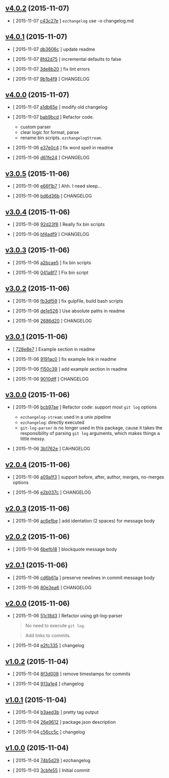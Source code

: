 <!-- LATEST 7c82ba6 -->

## [v4.0.2](https://github.com/zoubin/ezchangelog/commit/7c82ba6) (2015-11-07)

* [ 2015-11-07 [c43c27e](https://github.com/zoubin/ezchangelog/commit/c43c27e) ] `ezchangelog` use -o changelog.md

## [v4.0.1](https://github.com/zoubin/ezchangelog/commit/a3f650b) (2015-11-07)

* [ 2015-11-07 [db3606c](https://github.com/zoubin/ezchangelog/commit/db3606c) ] update readme

* [ 2015-11-07 [8fd2d75](https://github.com/zoubin/ezchangelog/commit/8fd2d75) ] incremental defaults to false

* [ 2015-11-07 [3de8b20](https://github.com/zoubin/ezchangelog/commit/3de8b20) ] fix lint errors

* [ 2015-11-07 [9b1b4f9](https://github.com/zoubin/ezchangelog/commit/9b1b4f9) ] CHANGELOG

## [v4.0.0](https://github.com/zoubin/ezchangelog/commit/10910b2) (2015-11-07)

* [ 2015-11-07 [a1db65e](https://github.com/zoubin/ezchangelog/commit/a1db65e) ] modify old changelog

* [ 2015-11-07 [bab9bcd](https://github.com/zoubin/ezchangelog/commit/bab9bcd) ] Refactor code.
    
    * custom parser
    * clear logic for format, parse
    * rename bin scripts. `ezchangelogStream`.

* [ 2015-11-06 [e37e0c4](https://github.com/zoubin/ezchangelog/commit/e37e0c4) ] fix word spell in readme

* [ 2015-11-06 [d61fe24](https://github.com/zoubin/ezchangelog/commit/d61fe24) ] CHANGELOG

## [v3.0.5](https://github.com/zoubin/ezchangelog/commit/415dc78) (2015-11-06)

* [ 2015-11-06 [e66f1b7](https://github.com/zoubin/ezchangelog/commit/e66f1b7) ] Ahh. I need sleep...

* [ 2015-11-06 [bd6d36b](https://github.com/zoubin/ezchangelog/commit/bd6d36b) ] CHANGELOG

## [v3.0.4](https://github.com/zoubin/ezchangelog/commit/bdf0091) (2015-11-06)

* [ 2015-11-06 [92d23f8](https://github.com/zoubin/ezchangelog/commit/92d23f8) ] Really fix bin scripts

* [ 2015-11-06 [bf4adf9](https://github.com/zoubin/ezchangelog/commit/bf4adf9) ] CHANGELOG

## [v3.0.3](https://github.com/zoubin/ezchangelog/commit/afec967) (2015-11-06)

* [ 2015-11-06 [a2bcae5](https://github.com/zoubin/ezchangelog/commit/a2bcae5) ] fix bin scripts

* [ 2015-11-06 [041a8f7](https://github.com/zoubin/ezchangelog/commit/041a8f7) ] Fix bin script

## [v3.0.2](https://github.com/zoubin/ezchangelog/commit/de419ea) (2015-11-06)

* [ 2015-11-06 [fb3df59](https://github.com/zoubin/ezchangelog/commit/fb3df59) ] fix gulpfile, build bash scripts

* [ 2015-11-06 [de1e526](https://github.com/zoubin/ezchangelog/commit/de1e526) ] Use absolute paths in readme

* [ 2015-11-06 [2686d20](https://github.com/zoubin/ezchangelog/commit/2686d20) ] CHANGELOG

## [v3.0.1](https://github.com/zoubin/ezchangelog/commit/4a22842) (2015-11-06)

* [ [728e8e7](https://github.com/zoubin/ezchangelog/commit/728e8e7) ] Example section in readme

* [ 2015-11-06 [9191ac0](https://github.com/zoubin/ezchangelog/commit/9191ac0) ] fix example link in readme

* [ 2015-11-06 [f150c39](https://github.com/zoubin/ezchangelog/commit/f150c39) ] add example section in readme

* [ 2015-11-06 [9010dff](https://github.com/zoubin/ezchangelog/commit/9010dff) ] CHANGELOG

## [v3.0.0](https://github.com/zoubin/ezchangelog/commit/9138646) (2015-11-06)

* [ 2015-11-06 [bcb97ae](https://github.com/zoubin/ezchangelog/commit/bcb97ae) ] Refactor code: support most `git log` options

  * `ezchangelog-stream`: used in a unix pipeline
  * `ezchangelog`: directly executed
  * `git-log-parser` is no longer used in this package, cause it takes the responsibility of parsing `git log` arguments, which makes things a little messy.

* [ 2015-11-06 [3b1762e](https://github.com/zoubin/ezchangelog/commit/3b1762e) ] CAHNGELOG

## [v2.0.4](https://github.com/zoubin/ezchangelog/commit/7fd1997) (2015-11-06)

* [ 2015-11-06 [a09a1f3](https://github.com/zoubin/ezchangelog/commit/a09a1f3) ] support before, after, author, merges, no-merges options

* [ 2015-11-06 [e2b037c](https://github.com/zoubin/ezchangelog/commit/e2b037c) ] CHANGELOG

## [v2.0.3](https://github.com/zoubin/ezchangelog/commit/7cb15b2) (2015-11-06)

* [ 2015-11-06 [ac6efbe](https://github.com/zoubin/ezchangelog/commit/ac6efbe) ] add identation (2 spaces) for message body

## [v2.0.2](https://github.com/zoubin/ezchangelog/commit/1e62caf) (2015-11-06)

* [ 2015-11-06 [6befb18](https://github.com/zoubin/ezchangelog/commit/6befb18) ] blockquote message body

## [v2.0.1](https://github.com/zoubin/ezchangelog/commit/19bc65e) (2015-11-06)

* [ 2015-11-06 [cd6b61a](https://github.com/zoubin/ezchangelog/commit/cd6b61a) ] preserve newlines in commit message body

* [ 2015-11-06 [80e3ea6](https://github.com/zoubin/ezchangelog/commit/80e3ea6) ] CHANGELOG

## [v2.0.0](https://github.com/zoubin/ezchangelog/commit/fe0eb73) (2015-11-06)

* [ 2015-11-06 [51c18d3](https://github.com/zoubin/ezchangelog/commit/51c18d3) ] Refactor using git-log-parser

  >No need to execute `git log`.

  >Add links to commits.

* [ 2015-11-04 [e2fc335](https://github.com/zoubin/ezchangelog/commit/e2fc335) ] changelog

## [v1.0.2](https://github.com/zoubin/ezchangelog/commit/bba7989) (2015-11-04)

* [ 2015-11-04 [8f3d008](https://github.com/zoubin/ezchangelog/commit/8f3d008) ] remove timestamps for commits

* [ 2015-11-04 [913a1e4](https://github.com/zoubin/ezchangelog/commit/913a1e4) ] changelog

## [v1.0.1](https://github.com/zoubin/ezchangelog/commit/481d966) (2015-11-04)

* [ 2015-11-04 [b3aed3b](https://github.com/zoubin/ezchangelog/commit/b3aed3b) ] pretty tag output

* [ 2015-11-04 [26e9612](https://github.com/zoubin/ezchangelog/commit/26e9612) ] package.json description

* [ 2015-11-04 [c56cc5c](https://github.com/zoubin/ezchangelog/commit/c56cc5c) ] changelog

## [v1.0.0](https://github.com/zoubin/ezchangelog/commit/cc25d28) (2015-11-04)

* [ 2015-11-04 [74b5d29](https://github.com/zoubin/ezchangelog/commit/74b5d29) ] ezchangelog

* [ 2015-11-03 [3cbfe55](https://github.com/zoubin/ezchangelog/commit/3cbfe55) ] Initial commit

